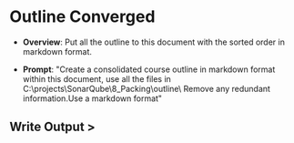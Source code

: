 # Outline Converged

- **Overview**: Put all the outline to this document with the sorted order in markdown format.

- **Prompt**: "Create a consolidated course outline in markdown format within this document, use all the files in C:\projects\SonarQube\8_Packing\outline\ Remove any redundant information.Use a markdown format"


## Write Output >

```text